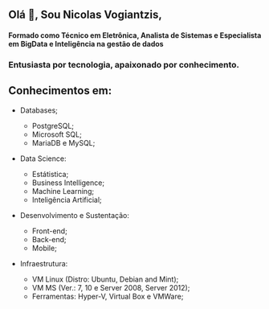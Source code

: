 ## Olá 👋, Sou Nicolas Vogiantzis,

#### Formado como Técnico em Eletrônica, Analista de Sistemas e Especialista em BigData e Inteligência na gestão de dados
  ### Entusiasta por tecnologia, apaixonado por conhecimento.
  
  
## Conhecimentos em:
 
 * Databases;
      * PostgreSQL;
      * Microsoft SQL;
      * MariaDB e MySQL; 
  
 * Data Science:
      * Estátistica;
      * Business Intelligence;
      * Machine Learning;
      * Inteligência Artificial;

 * Desenvolvimento e Sustentação:
      * Front-end;
      * Back-end;
      * Mobile;
 
 * Infraestrutura:
      * VM Linux (Distro: Ubuntu, Debian and Mint);
      * VM MS (Ver.: 7, 10 e Server 2008, Server 2012);
      * Ferramentas: Hyper-V, Virtual Box e VMWare;


<!--
**nickvgs/nickvgs** is a ✨ _special_ ✨ repository because its `README.md` (this file) appears on your GitHub profile.

Here are some ideas to get you started:

- 🔭 I’m currently working on ...
- 🌱 I’m currently learning ...
- 👯 I’m looking to collaborate on ...
- 🤔 I’m looking for help with ...
- 💬 Ask me about ...
- 📫 How to reach me: ...
- 😄 Pronouns: ...
- ⚡ Fun fact: ...
-->
